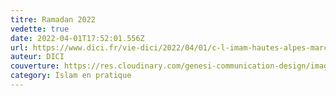 ```yaml
---
titre: Ramadan 2022
vedette: true
date: 2022-04-01T17:52:01.556Z
url: https://www.dici.fr/vie-dici/2022/04/01/c-l-imam-hautes-alpes-marc-abd-ar-rashid-bossa-explique-contexte-ramadan-debute-samedi-1617439
auteur: DICI
couverture: https://res.cloudinary.com/genesi-communication-design/image/upload/v1648835700/DICIABDARRASHIDBOSSA_hcb6nb.png
category: Islam en pratique
---
```

